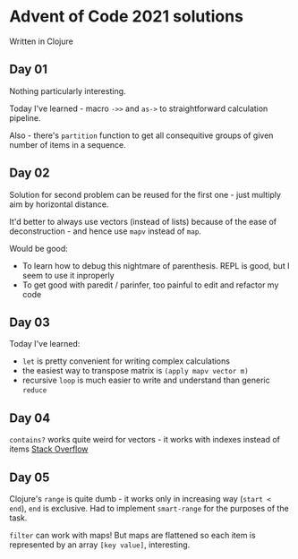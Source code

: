 # Advent of Code 2021 solutions

Written in Clojure

## Day 01

Nothing particularly interesting. 

Today I've learned - macro `->>` and `as->` to straightforward calculation pipeline.

Also - there's `partition` function to get all consequitive groups of given number of items in a sequence.

## Day 02

Solution for second problem can be reused for the first one - just multiply aim by horizontal distance.

It'd better to always use vectors (instead of lists) because of the ease of deconstruction - and hence use `mapv` instead of `map`.

Would be good:
- To learn how to debug this nightmare of parenthesis. REPL is good, but I seem to use it inproperly
- To get good with paredit / parinfer, too painful to edit and refactor my code

## Day 03

Today I've learned:
- `let` is pretty convenient for writing complex calculations
- the easiest way to transpose matrix is `(apply mapv vector m)`
- recursive `loop` is much easier to write and understand than generic `reduce`

## Day 04

`contains?` works quite weird for vectors - it works with indexes instead of items [Stack Overflow](https://stackoverflow.com/questions/3249334/test-whether-a-list-contains-a-specific-value-in-clojure)

## Day 05

Clojure's `range` is quite dumb - it works only in increasing way (`start < end`), `end` is exclusive.
Had to implement `smart-range` for the purposes of the task.

`filter` can work with maps! But maps are flattened so each item is represented by an array `[key value]`, interesting.